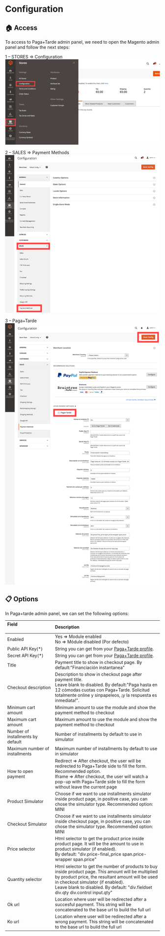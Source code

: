 # Configuration

## :house: Access

To access to Paga+Tarde admin panel, we need to open the Magento admin panel and follow the next steps:

1 – STORES => Configuration
![Step 1](./magento21_step1.png?raw=true "Step 1")

2 – SALES => Payment Methods
![Step 2](./magento21_step2.png?raw=true "Step 2")

3 – Paga+Tarde
![Step 3](./magento21_step3.png?raw=true "Step 3")

## :clipboard: Options
In Paga+tarde admin panel, we can set the following options:

| Field &nbsp;&nbsp;&nbsp;&nbsp;&nbsp;&nbsp;&nbsp;&nbsp;&nbsp;&nbsp;&nbsp;&nbsp;&nbsp;&nbsp;&nbsp;&nbsp;&nbsp;&nbsp;&nbsp;&nbsp;&nbsp;&nbsp;&nbsp;&nbsp;&nbsp;&nbsp;&nbsp;&nbsp;&nbsp;&nbsp;&nbsp;&nbsp;&nbsp;       | Description           | 
| :------------- |:-------------| 
| Enabled      | Yes => Module enabled<br/>No => Módule disabled (Por defecto)
| Public API Key(*) |  String you can get from your [Paga+Tarde profile](https://bo.pagamastarde.com/shop).
| Secret API Key(*) |  String you can get from your [Paga+Tarde profile](https://bo.pagamastarde.com/shop). 
| Title      |  Payment title to show in checkout page. By default:"Financiación instantanea" 
| Checkout description | Description to show in checkout page after payment title. <br/>Leave blank to disabled. By default:"Paga hasta en 12 cómodas cuotas con Paga+Tarde. Solicitud totalmente online y sinpapeleos, ¡y la respuesta es inmediata!".
| Minimum cart amount | Minimum amount to use the module and show the payment method to checkout       
| Maximum cart amount | Maximum amount to use the module and show the payment method to checkout       
| Number of installments by default | Number of installments by default to use in simulator
| Maximum number of installments   | Maximum number of installments by default to use in simulator   
| How to open payment  |  Redirect => After checkout, the user will be redirected to Paga+Tarde side to fill the form. Recommended option. <br/> Iframe => After checkout, the user will watch a pop-up with Paga+Tarde side to fill the form without leave the current page
| Product Simulator    |  Choose if we want to use installments simulator inside product page, in positive case, you can chose the simulator type. Recommended option: MINI
| Checkout Simulator  |   Choose if we want to use installments simulator inside checkout page, in positive case, you can chose the simulator type. Recommended option: MINI
| Price selector   |  Html selector to get the product price inside product page. It will be the amount to use in product simulator (if enabled). <br/> By default: "div.price-final_price span.price-wrapper span.price"
| Quantity selector  | Html selector to get the number of products to buy inside product page. This amount will be multiplied by product price, the resultant amount will be used in checkout simulator (if enabled). <br/> Leave blank to disabled. By default: "div.fieldset div.qty div.control input.qty"   
| Ok url | Location where user will be redirected after a succesful payment. This string will be concatenated to the base url to build the full url
| Ko url | Location where user will be redirected after a wrong payment. This string will be concatenated to the base url to build the full url 
